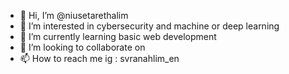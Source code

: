 - 👋 Hi, I’m @niusetarethalim
- 👀 I’m interested in cybersecurity and machine or deep learning
- 🌱 I’m currently learning basic web development
- 💞️ I’m looking to collaborate on 
- 📫 How to reach me ig : svranahlim_en

<!---
niusetarethalim/niusetarethalim is a ✨ special ✨ repository because its `README.md` (this file) appears on your GitHub profile.
You can click the Preview link to take a look at your changes.
--->
